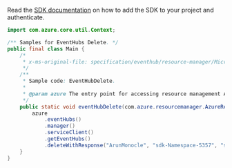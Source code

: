 Read the [SDK documentation](https://github.com/Azure/azure-sdk-for-java/blob/azure-resourcemanager_2.10.0/sdk/resourcemanager/azure-resourcemanager/README.md) on how to add the SDK to your project and authenticate.

```java
import com.azure.core.util.Context;

/** Samples for EventHubs Delete. */
public final class Main {
    /*
     * x-ms-original-file: specification/eventhub/resource-manager/Microsoft.EventHub/stable/2021-11-01/examples/EventHubs/EHEventHubDelete.json
     */
    /**
     * Sample code: EventHubDelete.
     *
     * @param azure The entry point for accessing resource management APIs in Azure.
     */
    public static void eventHubDelete(com.azure.resourcemanager.AzureResourceManager azure) {
        azure
            .eventHubs()
            .manager()
            .serviceClient()
            .getEventHubs()
            .deleteWithResponse("ArunMonocle", "sdk-Namespace-5357", "sdk-EventHub-6547", Context.NONE);
    }
}
```
